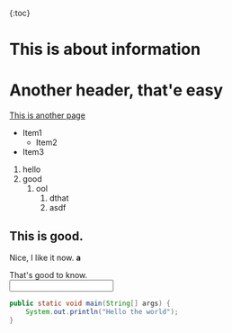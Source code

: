 {:toc}

# This is about information

# Another header, that'e easy
[This is another page](another.md)

- Item1
  - Item2
- Item3

1. hello
2. good
   1. ool
      1. dthat
      2. asdf

## This is good.
Nice, I like it now.
<b>a</b>
<div>
That's good to know.
</div>
<input type="password">

```java
public static void main(String[] args) {
	System.out.println("Hello the world");
}
```

